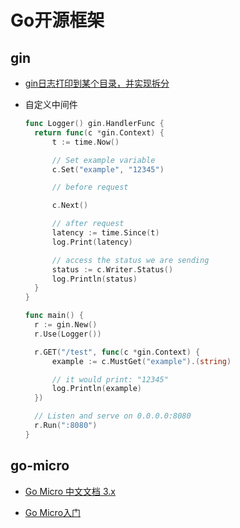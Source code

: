 # Go开源框架

## gin

- [gin日志打印到某个目录，并实现拆分](https://blog.csdn.net/u010918487/article/details/86146691)

- 自定义中间件

  ```go
  func Logger() gin.HandlerFunc {
  	return func(c *gin.Context) {
  		t := time.Now()
  
  		// Set example variable
  		c.Set("example", "12345")
  
  		// before request
  
  		c.Next()
  
  		// after request
  		latency := time.Since(t)
  		log.Print(latency)
  
  		// access the status we are sending
  		status := c.Writer.Status()
  		log.Println(status)
  	}
  }
  
  func main() {
  	r := gin.New()
  	r.Use(Logger())
  
  	r.GET("/test", func(c *gin.Context) {
  		example := c.MustGet("example").(string)
  
  		// it would print: "12345"
  		log.Println(example)
  	})
  
  	// Listen and serve on 0.0.0.0:8080
  	r.Run(":8080")
  }
  ```

  

## go-micro

- [Go Micro 中文文档 3.x](https://learnku.com/docs/go-micro/3.x)

- [Go Micro入门](http://www.topgoer.com/%E5%BE%AE%E6%9C%8D%E5%8A%A1/GoMicro%E5%85%A5%E9%97%A8.html)

